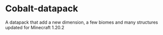 # Cobalt-datapack
A datapack that add a new dimension, a few biomes and many structures updated for Minecraft 1.20.2

